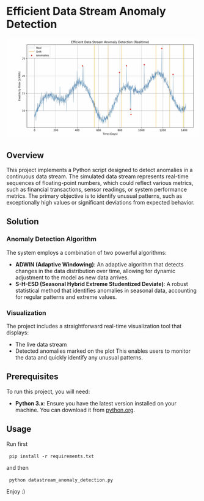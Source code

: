 # Efficient Data Stream Anomaly Detection

[![Logo](Images/Logo.png)](https://www.youtube.com/watch?v=q89xcGwjkJw)

## Overview
This project implements a Python script designed to detect anomalies in a continuous data stream. The simulated data stream represents real-time sequences of floating-point numbers, which could reflect various metrics, such as financial transactions, sensor readings, or system performance metrics. The primary objective is to identify unusual patterns, such as exceptionally high values or significant deviations from expected behavior.

## Solution
### Anomaly Detection Algorithm
The system employs a combination of two powerful algorithms:
- **ADWIN (Adaptive Windowing)**: An adaptive algorithm that detects changes in the data distribution over time, allowing for dynamic adjustment to the model as new data arrives.
- **S-H-ESD (Seasonal Hybrid Extreme Studentized Deviate)**: A robust statistical method that identifies anomalies in seasonal data, accounting for regular patterns and extreme values.

### Visualization
The project includes a straightforward real-time visualization tool that displays:
- The live data stream
- Detected anomalies marked on the plot
This enables users to monitor the data and quickly identify any unusual patterns.

## Prerequisites
To run this project, you will need:
- **Python 3.x**: Ensure you have the latest version installed on your machine. You can download it from [python.org](https://www.python.org/downloads/).

## Usage
Run first

<code> pip install -r requirements.txt </code> 

and then

<code> python datastream_anomaly_detection.py </code>

Enjoy :)
